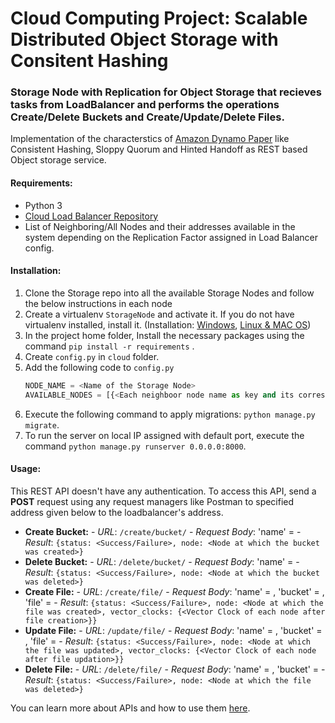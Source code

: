 # Cloud Computing Project: Scalable Distributed Object Storage with Consitent Hashing
### Storage Node with Replication for Object Storage that recieves tasks from LoadBalancer and performs the operations Create/Delete Buckets and Create/Update/Delete Files.
Implementation of the characterstics of [Amazon Dynamo Paper](https://www.allthingsdistributed.com/files/amazon-dynamo-sosp2007.pdf) like Consistent Hashing, Sloppy Quorum and Hinted Handoff as REST based Object storage service. 
#### Requirements:
- Python 3
- [Cloud Load Balancer Repository](https://github.com/vishnuys/cloudloadbalancer)
- List of Neighboring/All Nodes and their addresses available in the system depending on the Replication Factor assigned in Load Balancer config.

#### Installation:
1) Clone the Storage repo into all the available Storage Nodes and follow the below instructions in each node
2) Create a virtualenv `StorageNode` and activate it. If you do not have virtualenv installed, install it. (Installation: [Windows](https://thinkdiff.net/python/how-to-install-python-virtualenv-in-windows/), [Linux & MAC OS](https://medium.com/@garimajdamani/https-medium-com-garimajdamani-installing-virtualenv-on-ubuntu-16-04-108c366e4430))
3) In the project home folder, Install the necessary packages using the command `pip install -r requirements` .
4) Create `config.py` in `cloud` folder.
5) Add the following code to `config.py`
    ```python
    NODE_NAME = <Name of the Storage Node>
    AVAILABLE_NODES = [{<Each neighboor node name as key and its corresponding address as its value>}]
    ```
6) Execute the following command to apply migrations: `python manage.py migrate`.
7) To run the server on local IP assigned with default port, execute the command `python manage.py runserver 0.0.0.0:8000`. 

#### Usage:
This REST API doesn't have any authentication. To access this API, send a **POST** request using any request managers like Postman to specified address given below to the loadbalancer's address.

- **Create Bucket:** 
        - *URL*: `/create/bucket/`
        - *Request Body*: 'name' = <Bucket name>
        - *Result*:  `{status: <Success/Failure>, node: <Node at which the bucket was created>}`
- **Delete Bucket:** 
        - *URL*: `/delete/bucket/`
        - *Request Body*: 'name' = <Bucket name>
        - *Result*:  `{status: <Success/Failure>, node: <Node at which the bucket was deleted>}`
- **Create File:** 
        - *URL*: `/create/file/`
        - *Request Body*: 'name' = <File name>, 'bucket' = <Bucket name>, 'file' = <File to be Stored>
        - *Result*:  `{status: <Success/Failure>, node: <Node at which the file was created>, vector_clocks: {<Vector Clock of each node after file creation>}}`
- **Update File:** 
        - *URL*: `/update/file/`
        - *Request Body*: 'name' = <File name>, 'bucket' = <Bucket name>, 'file' = <File to be Updated>
        - *Result*:  `{status: <Success/Failure>, node: <Node at which the file was updated>, vector_clocks: {<Vector Clock of each node after file updation>}}`
- **Delete File:** 
        - *URL*: `/delete/file/`
        - *Request Body*: 'name' = <File name>, 'bucket' = <Bucket name>
        - *Result*:  `{status: <Success/Failure>, node: <Node at which the file was deleted>}`

You can learn more about APIs and how to use them [here](https://schoolofdata.org/2013/11/18/web-apis-for-non-programmers/).

